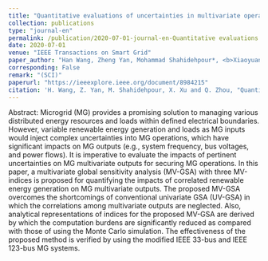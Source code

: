 ```yaml
---
title: "Quantitative evaluations of uncertainties in multivariate operations of microgrids"
collection: publications
type: "journal-en"
permalink: /publication/2020-07-01-journal-en-Quantitative evaluations of uncertainties in multivariate operations of microgrids
date: 2020-07-01
venue: "IEEE Transactions on Smart Grid"
paper_author: "Han Wang, Zheng Yan, Mohammad Shahidehpour*, <b>Xiaoyuan Xu</b>, Quan Zhou"
corresponding: False
remark: "(SCI)"
paperurl: "https://ieeexplore.ieee.org/document/8984215"
citation: 'H. Wang, Z. Yan, M. Shahidehpour, X. Xu and Q. Zhou, "Quantitative evaluations of uncertainties in multivariate operations of microgrids," <i>IEEE Transactions on Smart Grid</i>, vol. 11, no. 4, pp. 2892-2903, 2020.'
---
```


Abstract:
Microgrid (MG) provides a promising solution to managing various distributed energy resources and loads within defined electrical boundaries. However, variable renewable energy generation and loads as MG inputs would inject complex uncertainties into MG operations, which have significant impacts on MG outputs (e.g., system frequency, bus voltages, and power flows). It is imperative to evaluate the impacts of pertinent uncertainties on MG multivariate outputs for securing MG operations. In this paper, a multivariate global sensitivity analysis (MV-GSA) with three MV-indices is proposed for quantifying the impacts of correlated renewable energy generation on MG multivariate outputs. The proposed MV-GSA overcomes the shortcomings of conventional univariate GSA (UV-GSA) in which the correlations among multivariate outputs are neglected. Also, analytical representations of indices for the proposed MV-GSA are derived by which the computation burdens are significantly reduced as compared with those of using the Monte Carlo simulation. The effectiveness of the proposed method is verified by using the modified IEEE 33-bus and IEEE 123-bus MG systems.
